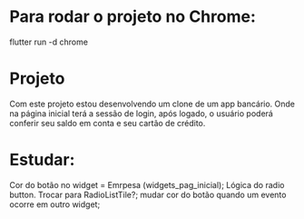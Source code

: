 # Para rodar o projeto no Chrome:

flutter run -d chrome

# Projeto

Com este projeto estou desenvolvendo um clone de um app bancário.
Onde na página inicial terá a sessão de login, após logado, o usuário poderá conferir seu saldo em conta e seu cartão de crédito.

# Estudar:

Cor do botão no widget = Emrpesa (widgets_pag_inicial);
Lógica do radio button. Trocar para RadioListTile?;
mudar cor do botão quando um evento ocorre em outro widget;